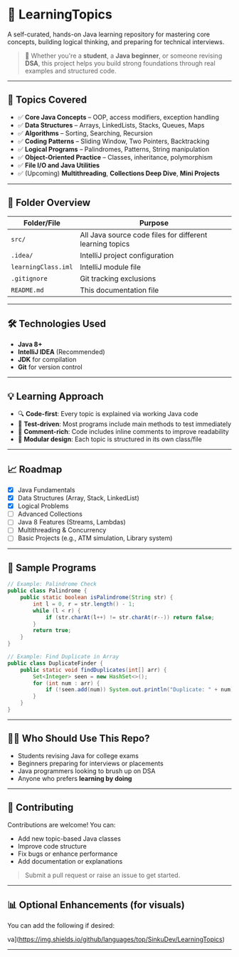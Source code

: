 # 📘 LearningTopics

A self-curated, hands-on Java learning repository for mastering core concepts, building logical thinking, and preparing for technical interviews.

> 🚀 Whether you're a **student**, a **Java beginner**, or someone revising **DSA**, this project helps you build strong foundations through real examples and structured code.

---

## 🧠 Topics Covered

* ✅ **Core Java Concepts** – OOP, access modifiers, exception handling
* ✅ **Data Structures** – Arrays, LinkedLists, Stacks, Queues, Maps
* ✅ **Algorithms** – Sorting, Searching, Recursion
* ✅ **Coding Patterns** – Sliding Window, Two Pointers, Backtracking
* ✅ **Logical Programs** – Palindromes, Patterns, String manipulation
* ✅ **Object-Oriented Practice** – Classes, inheritance, polymorphism
* ✅ **File I/O and Java Utilities**
* ✅ (Upcoming) **Multithreading**, **Collections Deep Dive**, **Mini Projects**

---

## 📂 Folder Overview

| Folder/File         | Purpose                                                  |
| ------------------- | -------------------------------------------------------- |
| `src/`              | All Java source code files for different learning topics |
| `.idea/`            | IntelliJ project configuration                           |
| `learningClass.iml` | IntelliJ module file                                     |
| `.gitignore`        | Git tracking exclusions                                  |
| `README.md`         | This documentation file                                  |

---

## 🛠 Technologies Used

* **Java 8+**
* **IntelliJ IDEA** (Recommended)
* **JDK** for compilation
* **Git** for version control

---

## 💡 Learning Approach

* 🔍 **Code-first**: Every topic is explained via working Java code
* 🧪 **Test-driven**: Most programs include main methods to test immediately
* 📖 **Comment-rich**: Code includes inline comments to improve readability
* 🧱 **Modular design**: Each topic is structured in its own class/file

---

## 📈 Roadmap

* [x] Java Fundamentals
* [x] Data Structures (Array, Stack, LinkedList)
* [x] Logical Problems
* [ ] Advanced Collections
* [ ] Java 8 Features (Streams, Lambdas)
* [ ] Multithreading & Concurrency
* [ ] Basic Projects (e.g., ATM simulation, Library system)

---

## 🧪 Sample Programs

```java
// Example: Palindrome Check
public class Palindrome {
    public static boolean isPalindrome(String str) {
        int l = 0, r = str.length() - 1;
        while (l < r) {
            if (str.charAt(l++) != str.charAt(r--)) return false;
        }
        return true;
    }
}
```

```java
// Example: Find Duplicate in Array
public class DuplicateFinder {
    public static void findDuplicates(int[] arr) {
        Set<Integer> seen = new HashSet<>();
        for (int num : arr) {
            if (!seen.add(num)) System.out.println("Duplicate: " + num);
        }
    }
}
```

---

## 🙋‍♂️ Who Should Use This Repo?

* Students revising Java for college exams
* Beginners preparing for interviews or placements
* Java programmers looking to brush up on DSA
* Anyone who prefers **learning by doing**

---

## 🤝 Contributing

Contributions are welcome! You can:

* Add new topic-based Java classes
* Improve code structure
* Fix bugs or enhance performance
* Add documentation or explanations

> Submit a pull request or raise an issue to get started.

---


## 📊 Optional Enhancements (for visuals)

You can add the following if desired:

va](https://img.shields.io/github/languages/top/SinkuDev/LearningTopics)


---
